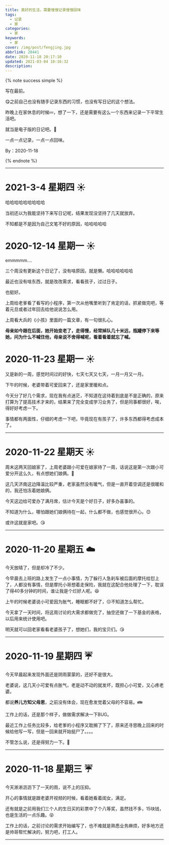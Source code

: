 ```yaml
---
title: 美好的生活，需要慢慢记录慢慢回味
tags:
  - 记录
  - 家
categories:
  - 家
keywords:
  - 家
cover: /img/post/fengjing.jpg
abbrlink: 28441
date: 2020-11-18 20:17:10
updated: 2021-03-04 10:16:32
description:
---
```


{% note success simple %}

写在最前。

:yum:之前自己也没有随手记录东西的习惯，也没有写日记的这个想法。

昨晚上在家休息的时候:zzz:，想了一下，还是需要有这么一个东西来记录一下平常生活吧。

就当是电子版的日记吧。:notebook:

一点一点记录，一点一点回味。

By：2020-11-18

{% endnote %}

---

# 2021-3-4    星期四	:sunny:

哈哈哈哈哈哈哈哈哈

当初还以为我能坚持下来写日记呢，结果发现没坚持了几天就放弃。

不知都是不是因为自己文笔不好的原因，哈哈哈哈哈

# 2020-12-14    星期一	:sunny:

emmmmm....

三个周没有更新这个日记了，没有啥原因，就是懒。哈哈哈哈哈哈

最近也没有啥东西，就是改改需求，看看孩子，过过日子。

也挺好。

上周给老爹看了看写的小程序，第一次从他嘴里听到了肯定的话，抓紧做完吧，等着元旦或者过年回去给他说说怎么用。

上周看大兵的《小孩》里面的一篇文章，有一句很扎心。

**母亲如今跟在后面，她开始变老了，走得慢，经常掉队几十米远，瓶罐停下来等她，问为什么不喊住他，母亲说不舍得喊呢，看着看着就忘了喊。**

# 2020-11-23    星期一	:sunny:

又是新的一周，感觉时间过的好快，七天七天又七天，一月一月又一月。

下午的时候，老婆带着可爱回来了，还是家里暖和点。

今天分了好几个需求，现在我有点迷茫，不知道在这待着到底是不是正确的，原来打算为了提高技术才来的，结果来了完全变成学习业务了，但是同事都很好，唉，得好好考虑一下。

事情都有两面性，仔细的考虑一下吧，毕竟现在有孩子了，许多东西都得考虑成本了。

---

# 2020-11-22	星期天	:sunny:

周末这两天回娘家了，上周老婆跟小可爱在娘家待了一周，话说这是第一次跟小可爱分开这么久，有点想她们娘俩。:kiss:

这几天济南这边降温比较严重，老家虽然没有暖气，但是一直开着空调还是很暖和的，我还怕冻着她娘俩。

今天这边给可爱办了满月席，估计今天是个好日子，好多办喜事的。

不知道为什么，哪怕跟她们娘俩待在一起，什么都不做，也感觉很开心。:blush:

或许这就是家吧。:kissing_heart:

---

# 2020-11-20	星期五	:cloud:

今天放晴了，但是却冷了不少。

今早晨去上班的路上发生了一点小事情，为了躲行人急刹车被后面的摩托给怼上了，人都没有事情，但是摩托小哥想着走保险，我就在这配合他处理了一下，耽误了得40多分钟的时间，谁让我是个烂好人呢。:laughing:

上午的时候老婆说小可爱因为胀气，睡眠都不好了，😔不知道怎么帮忙。

今天拿了一天时间，将这周讨论的大需求都做完了，抽空还做了一下基金的表格，以后用来统计使用吧。

明天就可以回老家看看老婆孩子了，想她们，我的宝贝们。:kissing_heart:

---

# 2020-11-19    星期四    :umbrella:

今天早晨起来发现外面还是阴雨蒙蒙的，还好不是很大。

老婆说，这几天小可爱有点胀气，老是动不动的就发坏，既担心小可爱，又心疼老婆。

都说**养儿方知父母恩**，之前没有体会，现在愈发觉着父母的不容易。:family:

工作上的话，还是那个样子，做做需求解决一下BUG。

最近工作上任务比较多，给老爹的小程序又耽搁了下了，原来还寻思晚上回来的时候给他写一写，但是一回来就开始挺尸了。。。。

不管怎么说，还是得努力一下。:muscle:

---

# 2020-11-18    星期三    :umbrella:

今天淅淅沥沥下了一天的雨，说不上的压抑。

开心的事情就是跟老婆开视频的时候，看着她看着闺女，满足。

还有就是之前用我们三个人的生日买的彩票中了个八等奖，虽然钱不多，15块钱，也是生活的一点乐趣。:stuck_out_tongue_closed_eyes:

工作上的话，之前讨论的需求开始编写了，也不难就是熟悉业务麻烦，好多地方还是帅哥帮忙解决的，努力吧，打工人。

---
